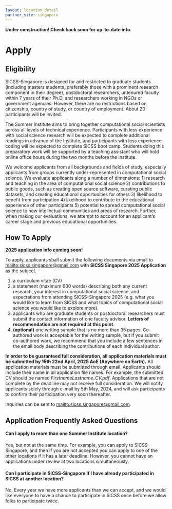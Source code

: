 ```yaml
---
layout: location_detail
partner_site: singapore 
---
```


**Under construction! Check back soon for up-to-date info.**

# Apply

## Eligibility

SICSS-Singapore is designed for and restricted to graduate students (including masters students, preferably those with a prominent research component in their degree), postdoctoral researchers, untenured faculty within 7 years of their Ph.D, and researchers working in NGOs or government agencies. However, there are no restrictions based on citizenship, country of study, or country of employment. About 20 participants will be invited.

The Summer Institute aims to bring together computational social scientists across all levels of technical experience. Participants with less experience with social science research will be expected to complete additional readings in advance of the Institute, and participants with less experience coding will be expected to complete SICSS boot camp. Students doing this preparatory work will be supported by a teaching assistant who will hold online office hours during the two months before the Institute.

We welcome applicants from all backgrounds and fields of study, especially applicants from groups currently under-represented in computational social science. We evaluate applicants along a number of dimensions: 1) research and teaching in the area of computational social science 2) contributions to public goods, such as creating open source software, curating public datasets, and creating educational opportunities for others 3) likelihood to benefit from participation 4) likelihood to contribute to the educational experience of other participants 5) potential to spread computational social science to new intellectual communities and areas of research. Further, when making our evaluations, we attempt to account for an applicant’s career stage and previous educational opportunities.

## How To Apply

**2025 application info coming soon!**

To apply, applicants shall submit the following documents via email to <mailto:sicss.singapore@gmail.com> with **SICSS Singapore 2025 Application** as the subject.

1. a curriculum vitae (CV)
2. a statement (maximum 600 words) describing both any current research, your interest in computational social science, and expectations from attending SICSS-Singapore 2025 (e.g. what you would like to learn from SICSS and what topics of computational social science you would like to explore more). 
3. applicants who are graduate students or postdoctoral researchers must submit the contact information of one faculty advisor. **Letters of recommendation are not required at this point**.
4. **(optional)** one writing sample that is no more than 35 pages. Co-authored work is acceptable for the writing sample, but if you submit co-authored work, we recommend that you include a few sentences in the email body describing the contributions of each individual author.

**In order to be guaranteed full consideration, all application materials must be submitted by ~~15th~~ 22nd April, 2025 AoE (Anywhere on Earth).** All application materials must be submitted through email. Applicants should include their name in all application file names. For example, the submitted CV should be named *FirstnameLastname_CV.pdf*. Applications that are not complete by the deadline may not receive full consideration. We will notify applicants solely through e-mail by 5th May, 2024, and will ask participants to confirm their participation very soon thereafter.

Inquiries can be sent to <mailto:sicss.singapore@gmail.com>.

## Application Frequently Asked Questions

#### Can I apply to more than one Summer Institute location?

Yes, but not at the same time. For example, you can apply to SICSS-Singapore, and then if you are not accepted you can apply to one of the other locations if it has a later deadline. However, you cannot have an applications under review at two locations simultaneously.

#### Can I participate in SICSS-Singapore if I have already participated in SICSS at another location?

No. Every year we have more applicants than we can accept, and we would like everyone to have a chance to participate in SICSS once before we allow folks to participate twice.
